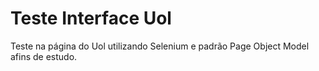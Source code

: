 # Teste Interface Uol

Teste na página do Uol utilizando Selenium e padrão Page Object Model afins de estudo.
